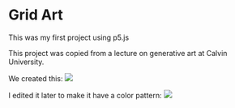 # Grid Art

This was my first project using p5.js

This project was copied from a lecture on generative art at Calvin University.

We created this:
![](images-of-generative-art/lecture-sketch-1-unedited.png)

I edited it later to make it have a color pattern:
![](images-of-generative-art/first-sketch-1.png)
